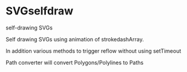 # SVGselfdraw
self-drawing SVGs

Self drawing SVGs using animation of strokedashArray.

In addition various methods to trigger reflow without using setTimeout

Path converter will convert Polygons/Polylines to Paths
